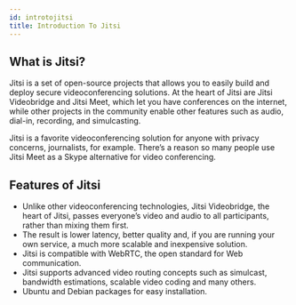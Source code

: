 ```yaml
---
id: introtojitsi
title: Introduction To Jitsi
---
```


## What is Jitsi?

Jitsi is a set of open-source projects that allows you to easily build and deploy secure videoconferencing solutions. At the heart of Jitsi are Jitsi Videobridge and Jitsi Meet, which let you have conferences on the internet, while other projects in the community enable other features such as audio, dial-in, recording, and simulcasting.

Jitsi is a favorite videoconferencing solution for anyone with privacy concerns, journalists, for example. There’s a reason so many people use Jitsi Meet as a Skype alternative for video conferencing.

## Features of Jitsi

- Unlike other videoconferencing technologies, Jitsi Videobridge, the heart of Jitsi, passes everyone’s video and audio to all participants, rather than mixing them first.
- The result is lower latency, better quality and, if you are running your own service, a much more scalable and inexpensive solution.
- Jitsi is compatible with WebRTC, the open standard for Web communication.
- Jitsi supports advanced video routing concepts such as simulcast, bandwidth estimations, scalable video coding and many others.
- Ubuntu and Debian packages for easy installation.
